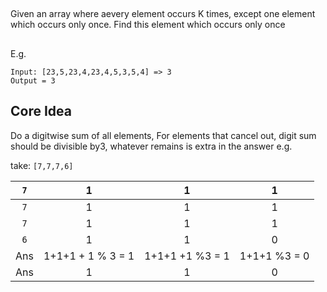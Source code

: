 
##

Given an array where aevery element occurs K times, except one element which occurs only once.
Find this element which occurs only once

##
E.g.
```
Input: [23,5,23,4,23,4,5,3,5,4] => 3
Output = 3
```

## Core Idea

Do a digitwise sum of all elements,
For elements that cancel out, digit sum should be divisible by3, whatever remains is extra in the answer e.g.

take: `[7,7,7,6]`

| `7` | 1   |  1  |  1  |
|:---:|:---:|:---:|:---:|
| `7` |  1  |  1  |  1  |
| `7` |  1   |  1  |  1 |
| `6` |  1  |  1  |  0  |
| Ans | 1+1+1 + 1 % 3 = 1 | 1+1+1 +1 %3 = 1 | 1+1+1 %3 = 0|
| Ans | 1   |  1  |  0  |


